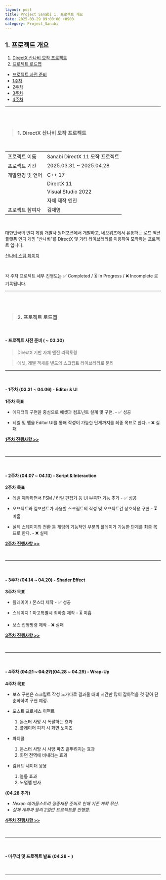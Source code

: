 ```yaml
---
layout: post
title: Project Sanabi 1. 프로젝트 개요
date: 2025-03-29 09:00:00 +0900
category: Project_Sanabi
---
```


## 1. 프로젝트 개요

1. [DirectX 산나비 모작 프로젝트](#1-directx-산나비-모작-프로젝트)
2. [프로젝트 로드맵](#2-프로젝트-로드맵)
  - [프로젝트 사전 준비](#--프로젝트-사전-준비---0330)
  - [1주차](#--1주차-0331--0406---editor--ui)
  - [2주차](#--2주차-0407--0413---script--interaction)
  - [3주차](#--3주차-0414--0420---shader-effect)
  - [4주차](#--4주차-0421--0427---wrap-up)

---

<br><br>

>### 1. DirectX 산나비 모작 프로젝트

<br>

|||
|---|---|
|프로젝트 이름|Sanabi DirectX 11 모작 프로젝트|
|프로젝트 기간|2025.03.31 ~ 2025.04.28|
|개발환경 및 언어|C++ 17|
||DirectX 11|
||Visual Studio 2022|
||자체 제작 엔진|
|프로젝트 참여자|김재영|

<br>

대한민국의 인디 게임 개발사 원더포션에서 개발하고, 네오위즈에서 유통하는 로프 액션 플랫폼 인디 게임 "산나비"를 DirectX 및 기타 라이브러리를 이용하여 모작하는 프로젝트 입니다.

[산나비 스팀 페이지](https://store.steampowered.com/app/1562700/_/)


<br>

각 주차 프로젝트 세부 진행도는 ✅ Completed / ⏳ In Progress / ❌ Incomplete 로 기록됩니다.

---

<br><br>

>### 2. 프로젝트 로드맵

<br>

#### - 프로젝트 사전 준비 ( ~ 03.30)

> DirectX 기반 자체 엔진 리팩토링

> 에셋, 레벨 객체를 별도의 스크립트 라이브러리로 분리


---

<br>

#### - 1주차 (03.31 ~ 04.06) - Editor & UI

**1주차 목표**

- 에디터의 구현을 중심으로 에셋과 컴포넌트 설계 및 구현. - ✅ 성공

- 레벨 및 맵을 Editor UI를 통해 작성이 가능한 단계까지를 최종 목표로 한다. - ❌ 실패


[**1주차 진행사항 >>**](https://dormouse0224.github.io/project_sanabi/2025/04/06/Project_Sanabi_2._1%EC%A3%BC%EC%B0%A8-%EC%A7%84%ED%96%89%EC%82%AC%ED%95%AD.html)

<br>


---

<br>

#### - 2주차 (04.07 ~ 04.13) - Script & Interaction

**2주차 목표**

- 레벨 제작하면서 FSM / 타일 편집기 등 UI 부족한 기능 추가 - ✅ 성공

- 오브젝트와 컴포넌트가 사용할 스크립트의 작성 및 오브젝트간 상호작용 구현 - ⏳ 미흡

- 실제 스테이지의 전환 등 게임의 기능적인 부분의 플레이가 가능한 단계를 최종 목표로 한다. - ❌ 실패

[**2주차 진행사항 >>**](https://dormouse0224.github.io/project_sanabi/2025/04/14/Project_Sanabi_3._2%EC%A3%BC%EC%B0%A8-%EC%A7%84%ED%96%89%EC%82%AC%ED%95%AD.html)

<br>


---

<br>

#### - 3주차 (04.14 ~ 04.20) - Shader Effect

**3주차 목표**

- 플레이어 / 몬스터 제작 - ✅ 성공

- 스테이지 1 마고특별시 최하층 제작 - ⏳ 미흡

- 보스 집행명령 제작 - ❌ 실패

[**3주차 진행사항 >>**](https://dormouse0224.github.io/project_sanabi/2025/04/21/Project_Sanabi_4._3%EC%A3%BC%EC%B0%A8-%EC%A7%84%ED%96%89%EC%82%AC%ED%95%AD.html)

<br>

---

<br>

#### - 4주차 ~~(04.21 ~ 04.27)~~(04.28 ~ 04.29) - Wrap-Up

**4주차 목표**

- 보스 구현은 스크립트 작성 노가다로 결과물 대비 시간만 많이 잡아먹을 것 같아 단순화하여 구현 예정.

- 포스트 프로세스 이펙트
    1. 몬스터 사망 시 폭팔하는 효과
    2. 플레이어 피격 시 화면 노이즈

- 파티클
    1. 몬스터 사망 시 사망 파츠 흩뿌려지는 효과
    2. 화면 전역에 비내리는 효과

- 컴퓨트 셰이더 응용
    1. 블룸 효과
    2. 노멀맵 반사

**(04.28 추가)**
 - *Nexon 메이플스토리 집중채용 준비로 인해 기존 계획 무산.*
 - *실제 계획과 달리 2일만 프로젝트를 진행함.*


[**4주차 진행사항 >>**](https://dormouse0224.github.io/project_sanabi/2025/04/30/Project_Sanabi_5._4%EC%A3%BC%EC%B0%A8-%EC%A7%84%ED%96%89%EC%82%AC%ED%95%AD.html)

<br>

---

<br>

#### - 마무리 및 프로젝트 발표 (04.28 ~ )


<br>

---